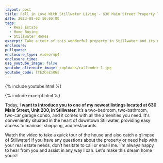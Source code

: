 ```yaml
---
layout: post
title: Fall in Love With Stillwater Living - 630 Main Street Property Tour
date: 2023-08-02 10:00:00
tags:
  - Real Estate
  - Home Buying
  - Stillwater Homes
excerpt: Take a tour of this wonderful property in Stillwater and its neighborhood!
enclosure:
pullquote:
enclosure_type: video/mp4
enclosure_time:
use_youtube_image: false
youtube_alternate_image: /uploads/callender-1.jpg
youtube_code: lTE2CeZaR6s
---
```

{% include youtube.html %}

{% include excerpt.html %}

Today, **I want to introduce you to one of my newest listings located at 630 Main Street, Unit 200, in Stillwater.** It’s a two-bedroom, two-bathroom, two-car garage condo, and it comes with all the amenities you need. It's conveniently situated in the heart of downtown Stillwater, providing easy access to marinas, shopping, and restaurants.&nbsp;

Watch the video to take a quick tour of the house and also catch a glimpse of Stillwater! If you have any questions about the property or need help with your real estate needs, don’t hesitate to call or email me. I’m always happy to hear from you and assist in any way I can. Let's make this dream home yours!